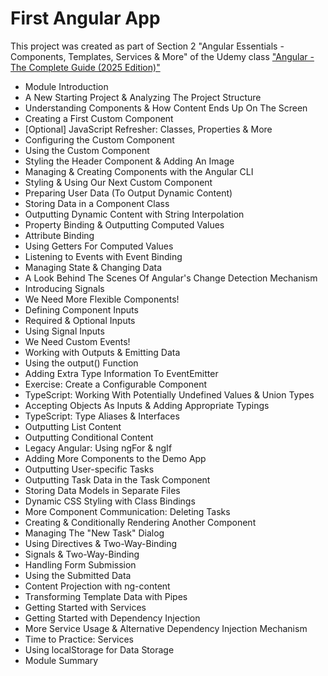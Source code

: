 # First Angular App

This project was created as part of Section 2 "Angular Essentials - Components, Templates, Services & More" of the Udemy class ["Angular - The Complete Guide (2025 Edition)"](https://www.udemy.com/course/the-complete-guide-to-angular-2/)

- Module Introduction
- A New Starting Project & Analyzing The Project Structure
- Understanding Components & How Content Ends Up On The Screen
- Creating a First Custom Component
- [Optional] JavaScript Refresher: Classes, Properties & More
- Configuring the Custom Component
- Using the Custom Component
- Styling the Header Component & Adding An Image
- Managing & Creating Components with the Angular CLI
- Styling & Using Our Next Custom Component
- Preparing User Data (To Output Dynamic Content)
- Storing Data in a Component Class
- Outputting Dynamic Content with String Interpolation
- Property Binding & Outputting Computed Values
- Attribute Binding
- Using Getters For Computed Values
- Listening to Events with Event Binding
- Managing State & Changing Data
- A Look Behind The Scenes Of Angular's Change Detection Mechanism
- Introducing Signals
- We Need More Flexible Components!
- Defining Component Inputs
- Required & Optional Inputs
- Using Signal Inputs
- We Need Custom Events!
- Working with Outputs & Emitting Data
- Using the output() Function
- Adding Extra Type Information To EventEmitter
- Exercise: Create a Configurable Component
- TypeScript: Working With Potentially Undefined Values & Union Types
- Accepting Objects As Inputs & Adding Appropriate Typings
- TypeScript: Type Aliases & Interfaces
- Outputting List Content
- Outputting Conditional Content
- Legacy Angular: Using ngFor & ngIf
- Adding More Components to the Demo App
- Outputting User-specific Tasks
- Outputting Task Data in the Task Component
- Storing Data Models in Separate Files
- Dynamic CSS Styling with Class Bindings
- More Component Communication: Deleting Tasks
- Creating & Conditionally Rendering Another Component
- Managing The "New Task" Dialog
- Using Directives & Two-Way-Binding
- Signals & Two-Way-Binding
- Handling Form Submission
- Using the Submitted Data
- Content Projection with ng-content
- Transforming Template Data with Pipes
- Getting Started with Services
- Getting Started with Dependency Injection
- More Service Usage & Alternative Dependency Injection Mechanism
- Time to Practice: Services
- Using localStorage for Data Storage
- Module Summary
